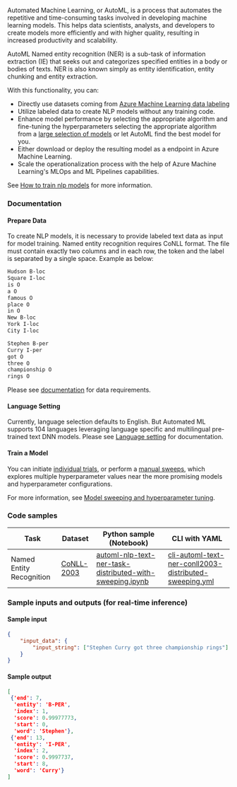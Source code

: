 Automated Machine Learning, or AutoML, is a process that automates the repetitive and time-consuming tasks involved in developing machine learning models. This helps data scientists, analysts, and developers to create models more efficiently and with higher quality, resulting in increased productivity and scalability.

AutoML Named entity recognition (NER) is a sub-task of information extraction (IE) that seeks out and categorizes specified entities in a body or bodies of texts. NER is also known simply as entity identification, entity chunking and entity extraction.

With this functionality, you can:
* Directly use datasets coming from [Azure Machine Learning data labeling](https://learn.microsoft.com/en-us/azure/machine-learning/how-to-create-text-labeling-projects?view=azureml-api-2)
* Utilize labeled data to create NLP models without any training code.
* Enhance model performance by selecting the appropriate algorithm and fine-tuning the hyperparameters selecting the appropriate algorithm from a [large selection of models](https://learn.microsoft.com/azure/machine-learning/how-to-auto-train-nlp-models?view=azureml-api-2&tabs=cli#supported-model-algorithms) or let AutoML find the best model for you.
* Either download or deploy the resulting model as a endpoint in Azure Machine Learning.
* Scale the operationalization process with the help of Azure Machine Learning's MLOps and ML Pipelines capabilities.

See [How to train nlp models](https://learn.microsoft.com/en-us/azure/machine-learning/how-to-auto-train-nlp-models?view=azureml-api-2&tabs=cli) for more information.

### Documentation

#### Prepare Data
To create NLP models, it is necessary to provide labeled text data as input for model training. Named entity recognition requires CoNLL format. The file must contain exactly two columns and in each row, the token and the label is separated by a single space. Example as below:

```txt
Hudson B-loc
Square I-loc
is O
a O
famous O
place O
in O
New B-loc
York I-loc
City I-loc

Stephen B-per
Curry I-per
got O
three O
championship O
rings O
```

Please see [documentation](https://learn.microsoft.com/azure/machine-learning/how-to-auto-train-nlp-models?view=azureml-api-2&tabs=python#named-entity-recognition-ner) for data requirements.

#### Language Setting

Currently, language selection defaults to English. But Automated ML supports 104 languages leveraging language specific and multilingual pre-trained text DNN models. Please see [Language setting](https://learn.microsoft.com/en-us/azure/machine-learning/how-to-auto-train-nlp-models?view=azureml-api-2&tabs=python#language-settings) for documentation.

#### Train a Model

You can initiate [individual trials](https://learn.microsoft.com/en-us/azure/machine-learning/how-to-auto-train-nlp-models?view=azureml-api-2&tabs=cli#data-validation), or perform a [manual sweeps](https://learn.microsoft.com/en-us/azure/machine-learning/how-to-auto-train-nlp-models?view=azureml-api-2&tabs=python#model-sweeping-and-hyperparameter-tuning-preview), which explores multiple hyperparameter values near the more promising models and hyperparameter configurations. 

For more information, see [Model sweeping and hyperparameter tuning](https://learn.microsoft.com/en-us/azure/machine-learning/how-to-auto-train-nlp-models?view=azureml-api-2&tabs=python#model-sweeping-and-hyperparameter-tuning-preview).

### Code samples


Task|Dataset|Python sample (Notebook)|CLI with YAML
|---|--|--|--|
Named Entity Recognition|[CoNLL-2003](https://www.kaggle.com/datasets/alaakhaled/conll003-englishversion?select=valid.txt)|<a href="https://github.com/Azure/azureml-examples/blob/main/sdk/python/jobs/automl-standalone-jobs/automl-nlp-text-named-entity-recognition-task-distributed-sweeping/automl-nlp-text-ner-task-distributed-with-sweeping.ipynb" target="_blank">automl-nlp-text-ner-task-distributed-with-sweeping.ipynb</a>|<a href="https://github.com/Azure/azureml-examples/blob/main/cli/jobs/automl-standalone-jobs/cli-automl-text-ner-conll-distributed-sweeping/cli-automl-text-ner-conll2003-distributed-sweeping.yml" target="_blank">cli-automl-text-ner-conll2003-distributed-sweeping.yml
</a>



### Sample inputs and outputs (for real-time inference)

#### Sample input

```json
{
    "input_data": {
        "input_string": ["Stephen Curry got three championship rings"]
    }
}
```

#### Sample output

```json
[
 {'end': 7,
  'entity': 'B-PER',
  'index': 1,
  'score': 0.99977773,
  'start': 0,
  'word': 'Stephen'},
 {'end': 13,
  'entity': 'I-PER',
  'index': 2,
  'score': 0.9997737,
  'start': 8,
  'word': 'Curry'}
]
```